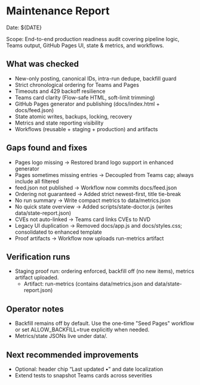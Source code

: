 # Maintenance Report

Date: ${DATE}

Scope: End-to-end production readiness audit covering pipeline logic, Teams output, GitHub Pages UI, state & metrics, and workflows.

## What was checked
- New-only posting, canonical IDs, intra-run dedupe, backfill guard
- Strict chronological ordering for Teams and Pages
- Timeouts and 429 backoff resilience
- Teams card clarity (Flow-safe HTML, soft-limit trimming)
- GitHub Pages generator and publishing (docs/index.html + docs/feed.json)
- State atomic writes, backups, locking, recovery
- Metrics and state reporting visibility
- Workflows (reusable + staging + production) and artifacts

## Gaps found and fixes
- Pages logo missing → Restored brand logo support in enhanced generator
- Pages sometimes missing entries → Decoupled from Teams cap; always include all filtered
- feed.json not published → Workflow now commits docs/feed.json
- Ordering not guaranteed → Added strict newest-first, title tie-break
- No run summary → Write compact metrics to data/metrics.json
- No quick state overview → Added scripts/state-doctor.js (writes data/state-report.json)
- CVEs not auto-linked → Teams card links CVEs to NVD
- Legacy UI duplication → Removed docs/app.js and docs/styles.css; consolidated to enhanced template
- Proof artifacts → Workflow now uploads run-metrics artifact

## Verification runs
- Staging proof run: ordering enforced, backfill off (no new items), metrics artifact uploaded.
  - Artifact: run-metrics (contains data/metrics.json and data/state-report.json)

## Operator notes
- Backfill remains off by default. Use the one-time "Seed Pages" workflow or set ALLOW_BACKFILL=true explicitly when needed.
- Metrics/state JSONs live under data/.

## Next recommended improvements
- Optional: header chip “Last updated •” and date localization
- Extend tests to snapshot Teams cards across severities



